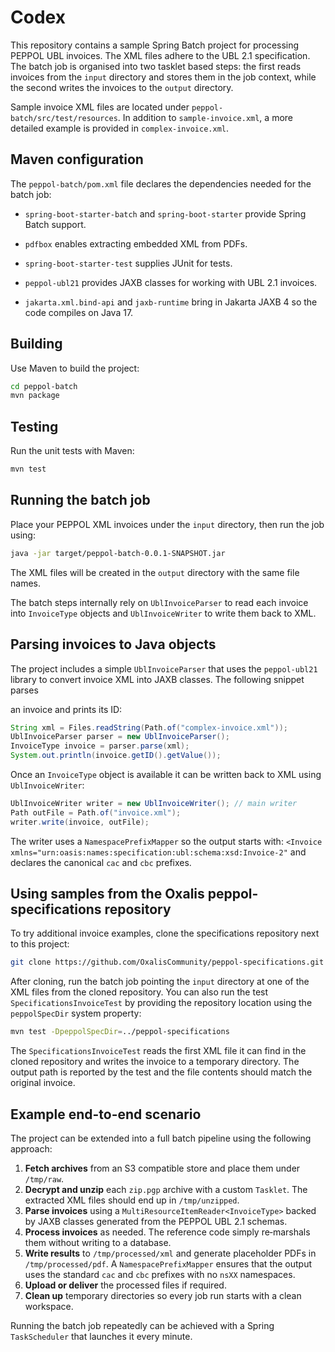 # Codex

This repository contains a sample Spring Batch project for processing PEPPOL UBL invoices. The XML files adhere to the UBL 2.1 specification. The batch job is organised into two tasklet based steps: the first reads invoices from the `input` directory and stores them in the job context, while the second writes the invoices to the `output` directory.

Sample invoice XML files are located under `peppol-batch/src/test/resources`. In addition to `sample-invoice.xml`, a more detailed example is provided in `complex-invoice.xml`.

## Maven configuration

The `peppol-batch/pom.xml` file declares the dependencies needed for the batch job:
- `spring-boot-starter-batch` and `spring-boot-starter` provide Spring Batch support.
- `pdfbox` enables extracting embedded XML from PDFs.
- `spring-boot-starter-test` supplies JUnit for tests.
- `peppol-ubl21` provides JAXB classes for working with UBL 2.1 invoices.

- `jakarta.xml.bind-api` and `jaxb-runtime` bring in Jakarta JAXB 4 so the code
  compiles on Java 17.


## Building

Use Maven to build the project:

```bash
cd peppol-batch
mvn package
```

## Testing

Run the unit tests with Maven:

```bash
mvn test
```

## Running the batch job

Place your PEPPOL XML invoices under the `input` directory, then run the job using:

```bash
java -jar target/peppol-batch-0.0.1-SNAPSHOT.jar
```

The XML files will be created in the `output` directory with the same file names.

The batch steps internally rely on `UblInvoiceParser` to read each invoice into
`InvoiceType` objects and `UblInvoiceWriter` to write them back to XML.




## Parsing invoices to Java objects

The project includes a simple `UblInvoiceParser` that uses the `peppol-ubl21`
library to convert invoice XML into JAXB classes. The following snippet parses


an invoice and prints its ID:

```java
String xml = Files.readString(Path.of("complex-invoice.xml"));
UblInvoiceParser parser = new UblInvoiceParser();
InvoiceType invoice = parser.parse(xml);
System.out.println(invoice.getID().getValue());
```

Once an `InvoiceType` object is available it can be written back to XML using
`UblInvoiceWriter`:

```java
UblInvoiceWriter writer = new UblInvoiceWriter(); // main writer
Path outFile = Path.of("invoice.xml");
writer.write(invoice, outFile);
```
The writer uses a `NamespacePrefixMapper` so the output starts with:
`<Invoice xmlns="urn:oasis:names:specification:ubl:schema:xsd:Invoice-2"` and
declares the canonical `cac` and `cbc` prefixes.

## Using samples from the Oxalis peppol-specifications repository

To try additional invoice examples, clone the specifications repository next to this project:

```bash
git clone https://github.com/OxalisCommunity/peppol-specifications.git
```

After cloning, run the batch job pointing the `input` directory at one of the XML files from the cloned repository. You can also run the test `SpecificationsInvoiceTest` by providing the repository location using the `peppolSpecDir` system property:

```bash
mvn test -DpeppolSpecDir=../peppol-specifications
```

The `SpecificationsInvoiceTest` reads the first XML file it can find in the
cloned repository and writes the invoice to a temporary directory. The output
path is reported by the test and the file contents should match the original
invoice.


## Example end-to-end scenario

The project can be extended into a full batch pipeline using the following
approach:

1. **Fetch archives** from an S3 compatible store and place them under
   `/tmp/raw`.
2. **Decrypt and unzip** each `zip.pgp` archive with a custom `Tasklet`. The
   extracted XML files should end up in `/tmp/unzipped`.
3. **Parse invoices** using a `MultiResourceItemReader<InvoiceType>` backed by
   JAXB classes generated from the PEPPOL UBL 2.1 schemas.
4. **Process invoices** as needed. The reference code simply re‑marshals them
   without writing to a database.
5. **Write results** to `/tmp/processed/xml` and generate placeholder PDFs in
   `/tmp/processed/pdf`. A `NamespacePrefixMapper` ensures that the output uses
   the standard `cac` and `cbc` prefixes with no `nsXX` namespaces.
6. **Upload or deliver** the processed files if required.
7. **Clean up** temporary directories so every job run starts with a clean
   workspace.

Running the batch job repeatedly can be achieved with a Spring `TaskScheduler`
that launches it every minute.

